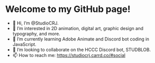 # Welcome to my GitHub page!

- 👋 Hi, I’m @StudioCRJ.
- 👀 I’m interested in 2D animation, digital art, graphic design and typography, and more.
- 🌱 I’m currently learning Adobe Animate and Discord bot coding in JavaScript.
- 💞️ I’m looking to collaborate on the HCCC Discord bot, STUDBLOB.
- 📫 How to reach me: https://studiocrj.carrd.co/#social

<!---
StudioCRJ/StudioCRJ is a ✨ special ✨ repository because its `README.md` (this file) appears on your GitHub profile.
You can click the Preview link to take a look at your changes.
--->
